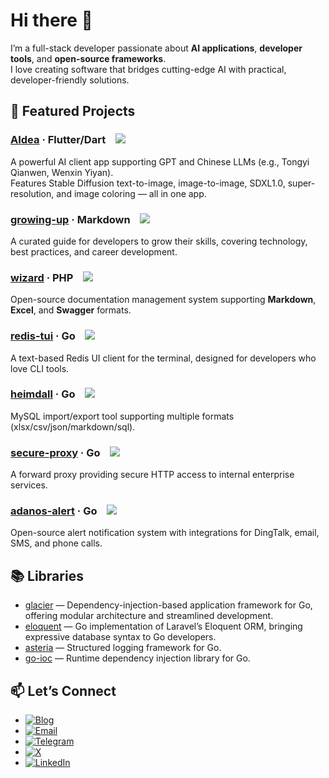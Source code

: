 # Hi there 👋

I’m a full-stack developer passionate about **AI applications**, **developer tools**, and **open-source frameworks**.  
I love creating software that bridges cutting-edge AI with practical, developer-friendly solutions.

## 🚀 Featured Projects

### [AIdea](https://github.com/mylxsw/aidea) · Flutter/Dart &nbsp;&nbsp; ![](https://img.shields.io/github/stars/mylxsw/aidea?color=f2f08d&logo=Undertale&logoColor=eb4630)

A powerful AI client app supporting GPT and Chinese LLMs (e.g., Tongyi Qianwen, Wenxin Yiyan).  
Features Stable Diffusion text-to-image, image-to-image, SDXL1.0, super-resolution, and image coloring — all in one app.  


### [growing-up](https://github.com/mylxsw/growing-up) · Markdown &nbsp;&nbsp; ![](https://img.shields.io/github/stars/mylxsw/growing-up?color=f2f08d&logo=Undertale&logoColor=eb4630)

A curated guide for developers to grow their skills, covering technology, best practices, and career development.  


### [wizard](https://github.com/mylxsw/wizard) · PHP &nbsp;&nbsp; ![](https://img.shields.io/github/stars/mylxsw/wizard?color=f2f08d&logo=Undertale&logoColor=eb4630)

Open-source documentation management system supporting **Markdown**, **Excel**, and **Swagger** formats.  


### [redis-tui](https://github.com/mylxsw/redis-tui) · Go &nbsp;&nbsp; ![](https://img.shields.io/github/stars/mylxsw/redis-tui?color=f2f08d&logo=Undertale&logoColor=eb4630)

A text-based Redis UI client for the terminal, designed for developers who love CLI tools.  


### [heimdall](https://github.com/mylxsw/heimdall) · Go &nbsp;&nbsp; ![](https://img.shields.io/github/stars/mylxsw/heimdall?color=f2f08d&logo=Undertale&logoColor=eb4630)

MySQL import/export tool supporting multiple formats (xlsx/csv/json/markdown/sql).  


### [secure-proxy](https://github.com/mylxsw/secure-proxy) · Go &nbsp;&nbsp; ![](https://img.shields.io/github/stars/mylxsw/secure-proxy?color=f2f08d&logo=Undertale&logoColor=eb4630)

A forward proxy providing secure HTTP access to internal enterprise services.  


### [adanos-alert](https://github.com/mylxsw/adanos-alert) · Go &nbsp;&nbsp; ![](https://img.shields.io/github/stars/mylxsw/adanos-alert?color=f2f08d&logo=Undertale&logoColor=eb4630)

Open-source alert notification system with integrations for DingTalk, email, SMS, and phone calls.  


## 📚 Libraries

- [glacier](https://github.com/mylxsw/glacier) — Dependency-injection-based application framework for Go, offering modular architecture and streamlined development.  
- [eloquent](https://github.com/mylxsw/eloquent) — Go implementation of Laravel’s Eloquent ORM, bringing expressive database syntax to Go developers.  
- [asteria](https://github.com/mylxsw/asteria) — Structured logging framework for Go.  
- [go-ioc](https://github.com/mylxsw/go-ioc) — Runtime dependency injection library for Go.  


## 📫 Let’s Connect

- [![Blog](https://img.shields.io/badge/Blog-wy.is-21759B?logo=wordpress&logoColor=white)](https://wy.is)
- [![Email](https://img.shields.io/badge/Email-mylxsw%40aicode.cc-blue?logo=gmail)](mailto:mylxsw@aicode.cc)
- [![Telegram](https://img.shields.io/badge/Telegram-@getdooli-2CA5E0?logo=telegram&logoColor=white)](https://t.me/getdooli)
- [![X](https://img.shields.io/badge/X-@mylxsw-black?logo=x&logoColor=white)](https://x.com/mylxsw)
- [![LinkedIn](https://img.shields.io/badge/LinkedIn-mylxsw-0A66C2?logo=linkedin&logoColor=white)](https://www.linkedin.com/in/mylxsw)
